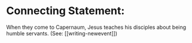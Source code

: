 # Connecting Statement:

When they come to Capernaum, Jesus teaches his disciples about being humble servants. (See: [[writing-newevent]])